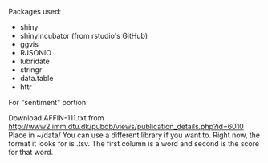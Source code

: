 Packages used:
- shiny
- shinyIncubator (from rstudio's GitHub)
- ggvis
- RJSONIO
- lubridate
- stringr
- data.table
- httr

For "sentiment" portion:

Download AFFIN-111.txt from http://www2.imm.dtu.dk/pubdb/views/publication_details.php?id=6010
Place in ~/data/
You can use a different library if you want to. Right now, the format it looks for is .tsv.
The first column is a word and second is the score for that word.
